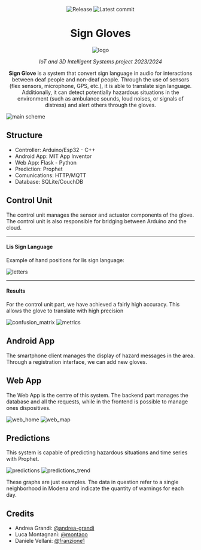 <div align="center">

![Release](https://img.shields.io/github/v/tag/andrea-grandi/iot_project.svg?sort=semver)
![Latest commit](https://img.shields.io/github/last-commit/andrea-grandi/iot_project)

# Sign Gloves

![logo](images/guanto_logo.png)

*IoT and 3D Intelligent Systems project 2023/2024*

**Sign Glove** is a system that convert sign language in audio for interactions between deaf people and non-deaf people. Through the use of sensors (flex sensors, microphone, GPS, etc.), it is able to translate sign language. Additionally, it can detect potentially hazardous situations in the environment (such as ambulance sounds, loud noises, or signals of distress) and alert others through the gloves.

</div>

![main scheme](images/diagram.png)

## Structure

- Controller: Arduino/Esp32 - C++
- Android App: MIT App Inventor
- Web App: Flask - Python
- Prediction: Prophet 
- Comunications: HTTP/MQTT
- Database: SQLite/CouchDB

## Control Unit 

The control unit manages the sensor and actuator components of the glove. The control unit is also responsible for bridging between Arduino and the cloud.

---
#### Lis Sign Language

Example of hand positions for lis sign language:

![letters](images/letters.png)

---
#### Results

For the control unit part, we have achieved a fairly high accuracy. This allows the glove to translate with high precision

![confusion_matrix](images/confusion_matrix.png)
![metrics](images/metrics.png)


## Android App

The smartphone client manages the display of hazard messages in the area. Through a registration interface, we can add new gloves.

## Web App

The Web App is the centre of this system. The backend part manages the database and all the requests, while in the frontend is possible to manage ones dispositives.

![web_home](images/web_home.png)
![web_map](images/web_map.png)

## Predictions

This system is capable of predicting hazardous situations and time series with Prophet.

![predictions](images/prophet.png)
![predictions_trend](images/prophet_trend.png)

These graphs are just examples. The data in question refer to a single neighborhood in Modena and indicate the quantity of warnings for each day.

## Credits

- Andrea Grandi: [@andrea-grandi](https://github.com/andrea-grandi)
- Luca Montagnani: [@montaoo](https://github.com/montaooo)
- Daniele Vellani: [@franzione1](https://github.com/franzione1)

